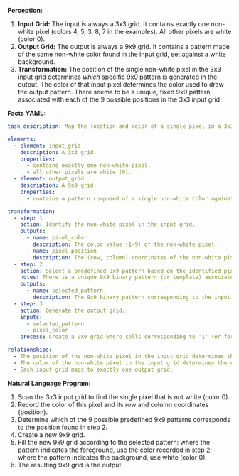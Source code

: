 **Perception:**

1.  **Input Grid:** The input is always a 3x3 grid. It contains exactly one non-white pixel (colors 4, 5, 3, 8, 7 in the examples). All other pixels are white (color 0).
2.  **Output Grid:** The output is always a 9x9 grid. It contains a pattern made of the same non-white color found in the input grid, set against a white background.
3.  **Transformation:** The position of the single non-white pixel in the 3x3 input grid determines *which* specific 9x9 pattern is generated in the output. The color of that input pixel determines the color used to draw the output pattern. There seems to be a unique, fixed 9x9 pattern associated with each of the 9 possible positions in the 3x3 input grid.

**Facts YAML:**


```yaml
task_description: Map the location and color of a single pixel in a 3x3 grid to a specific 9x9 pattern colored with that pixel's color.

elements:
  - element: input_grid
    description: A 3x3 grid.
    properties:
      - contains exactly one non-white pixel.
      - all other pixels are white (0).
  - element: output_grid
    description: A 9x9 grid.
    properties:
      - contains a pattern composed of a single non-white color against a white background (0).

transformation:
  - step: 1
    action: Identify the non-white pixel in the input grid.
    outputs:
      - name: pixel_color
        description: The color value (1-9) of the non-white pixel.
      - name: pixel_position
        description: The (row, column) coordinates of the non-white pixel within the 3x3 input grid.
  - step: 2
    action: Select a predefined 9x9 pattern based on the identified pixel_position.
    notes: There is a unique 9x9 binary pattern (or template) associated with each of the 9 possible positions in the 3x3 grid.
    outputs:
      - name: selected_pattern
        description: The 9x9 binary pattern corresponding to the input pixel's position.
  - step: 3
    action: Generate the output grid.
    inputs:
      - selected_pattern
      - pixel_color
    process: Create a 9x9 grid where cells corresponding to '1' (or foreground) in the selected_pattern are filled with pixel_color, and cells corresponding to '0' (or background) are filled with white (0).

relationships:
  - The position of the non-white pixel in the input grid determines the structure/shape of the pattern in the output grid.
  - The color of the non-white pixel in the input grid determines the color of the pattern in the output grid.
  - Each input grid maps to exactly one output grid.
```


**Natural Language Program:**

1.  Scan the 3x3 input grid to find the single pixel that is not white (color 0).
2.  Record the color of this pixel and its row and column coordinates (position).
3.  Determine which of the 9 possible predefined 9x9 patterns corresponds to the position found in step 2.
4.  Create a new 9x9 grid.
5.  Fill the new 9x9 grid according to the selected pattern: where the pattern indicates the foreground, use the color recorded in step 2; where the pattern indicates the background, use white (color 0).
6.  The resulting 9x9 grid is the output.